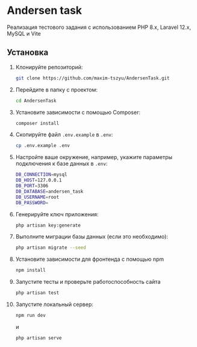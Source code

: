 
# Andersen task

Реализация тестового задания с использованием PHP 8.x, Laravel 12.x, MySQL и Vite

## Установка

1. Клонируйте репозиторий:

    ```bash
    git clone https://github.com/maxim-tszyu/AndersenTask.git
    ```

2. Перейдите в папку с проектом:

    ```bash
    cd AndersenTask
    ```

3. Установите зависимости с помощью Composer:

    ```bash
    composer install
    ```

4. Скопируйте файл `.env.example` в `.env`:

    ```bash
    cp .env.example .env
    ```

5. Настройте ваше окружение, например, укажите параметры подключения к базе данных в `.env`:

    ```bash
    DB_CONNECTION=mysql
    DB_HOST=127.0.0.1
    DB_PORT=3306
    DB_DATABASE=andersen_task
    DB_USERNAME=root
    DB_PASSWORD=
    ```

6. Генерируйте ключ приложения:

    ```bash
    php artisan key:generate
    ```

7. Выполните миграции базы данных (если это необходимо):

    ```bash
    php artisan migrate --seed
    ```

8. Установите зависимости для фронтенда с помощью npm

    ```bash
    npm install
    ```
9. Запустите тесты и проверьте работоспособность сайта

    ```bash
    php artisan test
    ```

10. Запустите локальный сервер:

    ```bash
    npm run dev
    ```
    и

    ```bash
    php artisan serve
    ```
